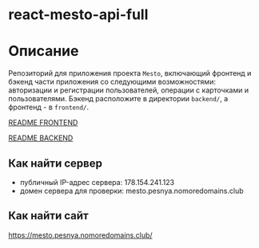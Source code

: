 # react-mesto-api-full

# Описание 

Репозиторий для приложения проекта `Mesto`, включающий фронтенд и бэкенд части приложения со следующими возможностями: авторизации и регистрации пользователей, операции с карточками и пользователями. Бэкенд расположите в директории `backend/`, а фронтенд - в `frontend/`.
  
[README FRONTEND](https://github.com/KatyaPesnya/react-mesto-auth#readme)

[README BACKEND](https://github.com/KatyaPesnya/express-mesto#readme)

## Как найти сервер

* публичный IP-адрес сервера: 178.154.241.123
* домен сервера для проверки: mesto.pesnya.nomoredomains.club

## Как найти сайт

<https://mesto.pesnya.nomoredomains.club/>
